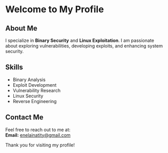 # Welcome to My Profile

## About Me
I specialize in **Binary Security** and **Linux Exploitation**. I am passionate about exploring vulnerabilities, developing exploits, and enhancing system security.

## Skills
- Binary Analysis
- Exploit Development
- Vulnerability Research
- Linux Security
- Reverse Engineering

## Contact Me
Feel free to reach out to me at:  
**Email:** [enelainatity@gmail.com](mailto:enelainatity@gmail.com)

Thank you for visiting my profile!

    


<!---
Schwar2/Schwar2 is a ✨ special ✨ repository because its `README.md` (this file) appears on your GitHub profile.
You can click the Preview link to take a look at your changes.
--->
